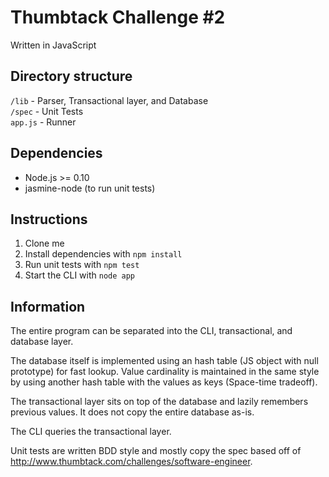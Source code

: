 Thumbtack Challenge #2
=======================

Written in JavaScript

## Directory structure
`/lib` - Parser, Transactional layer, and Database  
`/spec` - Unit Tests  
`app.js` - Runner  

## Dependencies
- Node.js >= 0.10
- jasmine-node (to run unit tests)

## Instructions
1. Clone me
2. Install dependencies with `npm install`
3. Run unit tests with `npm test`
4. Start the CLI with `node app`

## Information
The entire program can be separated into the CLI, transactional, and database layer.

The database itself is implemented using an hash table (JS object with null prototype) for
fast lookup. Value cardinality is maintained in the same style by using another hash table
with the values as keys (Space-time tradeoff).

The transactional layer sits on top of the database and lazily remembers previous values.
It does not copy the entire database as-is.

The CLI queries the transactional layer.

Unit tests are written BDD style and mostly copy the spec based off of
http://www.thumbtack.com/challenges/software-engineer.
